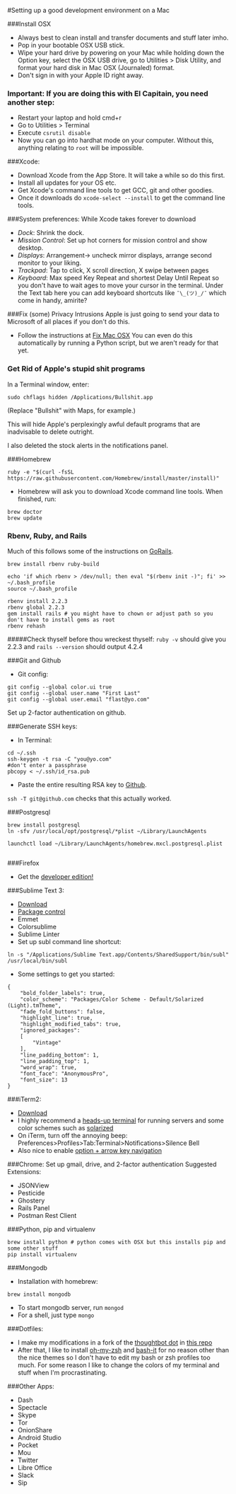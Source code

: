 #Setting up a good development environment on a Mac

###Install OSX
* Always best to clean install and transfer documents and stuff later imho.
* Pop in your bootable OSX USB stick.
* Wipe your hard drive by powering on your Mac while holding down the Option key, select the OSX USB drive, go to Utilities > Disk Utility, and format your hard disk in Mac OSX (Journaled) format.
* Don't sign in with your Apple ID right away.

### Important: If you are doing this with El Capitain, you need another step: 
* Restart your laptop and hold cmd+r
* Go to Utilities > Terminal
* Execute `csrutil disable`
* Now you can go into hardhat mode on your computer. Without this, anything relating to `root` will be impossible. 


###Xcode:
* Download Xcode from the App Store. It will take a while so do this first.
* Install all updates for your OS etc.
* Get Xcode's command line tools to get GCC, git and other goodies.
* Once it downloads do ````xcode-select --install```` to get the command line tools.


###System preferences:
While Xcode takes forever to download

* *Dock*: Shrink the dock. 
* *Mission Control*: Set up hot corners for mission control and show desktop.
* *Displays*: Arrangement-> uncheck mirror displays, arrange second monitor to your liking. 
* *Trackpad*: Tap to click, X scroll direction, X swipe between pages 
* *Keyboard*: Max speed Key Repeat and shortest Delay Until Repeat so you don't have to wait ages to move your cursor in the terminal. Under the Text tab here you can add keyboard shortcuts like  `¯\_(ツ)_/¯` which come in handy, amirite?

###Fix (some) Privacy Intrusions
Apple is just going to send your data to Microsoft of all places if you don't do this.
* Follow the instructions at [Fix Mac OSX](https://fix-macosx.com) You can even do this automatically by running a Python script, but we aren't ready for that yet.

### Get Rid of Apple's stupid shit programs
In a Terminal window, enter: 

````sudo chflags hidden /Applications/Bullshit.app````

(Replace "Bullshit" with Maps, for example.)
 
This will hide Apple's perplexingly awful default programs that are inadvisable to delete outright.

I also deleted the stock alerts in the notifications panel.


###Homebrew
````
ruby -e "$(curl -fsSL https://raw.githubusercontent.com/Homebrew/install/master/install)"

````

* Homebrew will ask you to download Xcode command line tools. When finished, run: 

````
brew doctor
brew update
````
### Rbenv, Ruby, and Rails
Much of this follows some of the instructions on [GoRails](https://gorails.com/setup/osx/10.10-yosemite).

````
brew install rbenv ruby-build
````

````
echo 'if which rbenv > /dev/null; then eval "$(rbenv init -)"; fi' >> ~/.bash_profile
source ~/.bash_profile
````

````
rbenv install 2.2.3
rbenv global 2.2.3
gem install rails # you might have to chown or adjust path so you don't have to install gems as root
rbenv rehash
````

#####Check thyself before thou wreckest thyself:
```` ruby -v ```` should give you 2.2.3 and ````rails --version```` should output 4.2.4


###Git and Github
* Git config:

````
git config --global color.ui true
git config --global user.name "First Last"
git config --global user.email "flast@yo.com"
````
Set up 2-factor authentication on github.

###Generate SSH keys:
* In Terminal:

````
cd ~/.ssh
ssh-keygen -t rsa -C "you@yo.com"
#don't enter a passphrase
pbcopy < ~/.ssh/id_rsa.pub
````
* Paste the entire resulting RSA key to [Github](https://github.com/settings/ssh).

````ssh -T git@github.com```` checks that this actually worked.

###Postgresql
````
brew install postgresql
ln -sfv /usr/local/opt/postgresql/*plist ~/Library/LaunchAgents

launchctl load ~/Library/LaunchAgents/homebrew.mxcl.postgresql.plist


````
###Firefox
* Get the [developer edition!](https://www.mozilla.org/en-US/firefox/developer/)


###Sublime Text 3:
* [Download](http://www.sublimetext.com/)
* [Package control](https://sublime.wbond.net/installation)
* Emmet
* Colorsublime
* Sublime Linter
* Set up subl command line shortcut: 

````ln -s "/Applications/Sublime Text.app/Contents/SharedSupport/bin/subl" /usr/local/bin/subl````


* Some settings to get you started:

````
{
	"bold_folder_labels": true,
	"color_scheme": "Packages/Color Scheme - Default/Solarized (Light).tmTheme",
	"fade_fold_buttons": false,
	"highlight_line": true,
	"highlight_modified_tabs": true,
	"ignored_packages":
	[
		"Vintage"
	],
	"line_padding_bottom": 1,
	"line_padding_top": 1,
	"word_wrap": true,
	"font_face": "AnonymousPro",
	"font_size": 13
}
````
###iTerm2:
* [Download](http://www.iterm2.com/#/section/home)
* I highly recommend a [heads-up terminal](http://totalterminal.binaryage.com/) for running servers and some color schemes such as [solarized](http://iterm2colorschemes.com/)
* On iTerm, turn off the annoying beep: Preferences>Profiles>Tab:Terminal>Notifications>Silence Bell
* Also nice to enable [option + arrow key navigation](https://coderwall.com/p/h6yfda/use-and-to-jump-forwards-backwards-words-in-iterm-2-on-os-x)


###Chrome:
Set up gmail, drive, and 2-factor authentication
Suggested Extensions:

* JSONView
* Pesticide
* Ghostery
* Rails Panel
* Postman Rest Client

###Python, pip and virtualenv

`````
brew install python # python comes with OSX but this installs pip and some other stuff
pip install virtualenv
`````

###Mongodb
* Installation with homebrew:

````	
brew install mongodb
````
* To start mongodb server, run ```` mongod ```` 
* For a shell, just type ```` mongo ```` 

###Dotfiles:
* I make my modifications in a fork of the [thoughtbot dot](https://github.com/thoughtbot/dotfiles) in [this repo](https://github.com/trivett/dotfiles)
* After that, I like to install [oh-my-zsh](https://github.com/robbyrussell/oh-my-zsh) and [bash-it](https://github.com/Bash-it/bash-it) for no reason other than the nice themes so I don't have to edit my bash or zsh profiles too much. For some reason I like to change the colors of my terminal and stuff when I'm procrastinating.

###Other Apps:
* Dash
* Spectacle
* Skype
* Tor 
* OnionShare 
* Android Studio
* Pocket
* Mou
* Twitter
* Libre Office
* Slack
* Sip
